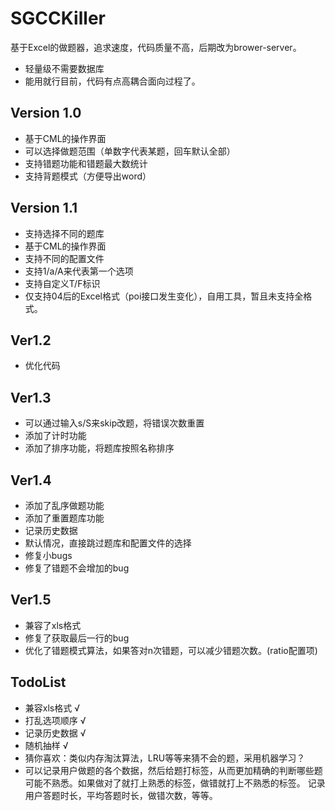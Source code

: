 # SGCCKiller
基于Excel的做题器，追求速度，代码质量不高，后期改为brower-server。
- 轻量级不需要数据库
- 能用就行目前，代码有点高耦合面向过程了。
## Version 1.0
- 基于CML的操作界面
- 可以选择做题范围（单数字代表某题，回车默认全部）
- 支持错题功能和错题最大数统计
- 支持背题模式（方便导出word）
## Version 1.1
- 支持选择不同的题库
- 基于CML的操作界面
- 支持不同的配置文件
- 支持1/a/A来代表第一个选项
- 支持自定义T/F标识
- 仅支持04后的Excel格式（poi接口发生变化），自用工具，暂且未支持全格式。 
## Ver1.2
- 优化代码
## Ver1.3
- 可以通过输入s/S来skip改题，将错误次数重置
- 添加了计时功能
- 添加了排序功能，将题库按照名称排序
## Ver1.4
- 添加了乱序做题功能
- 添加了重置题库功能
- 记录历史数据
- 默认情况，直接跳过题库和配置文件的选择
- 修复小bugs
- 修复了错题不会增加的bug
## Ver1.5
- 兼容了xls格式
- 修复了获取最后一行的bug
- 优化了错题模式算法，如果答对n次错题，可以减少错题次数。(ratio配置项)
## TodoList
- 兼容xls格式 √
- 打乱选项顺序 √
- 记录历史数据 √
- 随机抽样 √
- 猜你喜欢：类似内存淘汰算法，LRU等等来猜不会的题，采用机器学习？
- 可以记录用户做题的各个数据，然后给题打标签，从而更加精确的判断哪些题可能不熟悉。如果做对了就打上熟悉的标签，做错就打上不熟悉的标签。
记录用户答题时长，平均答题时长，做错次数，等等。


